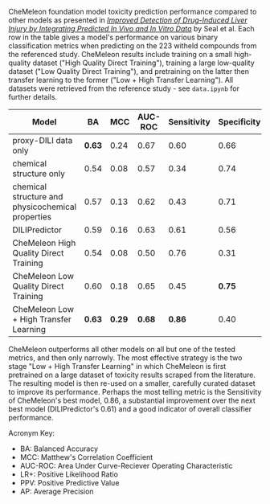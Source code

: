 CheMeleon foundation model toxicity prediction performance compared to other models as presented in [_Improved Detection of Drug-Induced Liver Injury by Integrating Predicted In Vivo and In Vitro Data_](https://doi.org/10.1021/acs.chemrestox.4c00015) by Seal et al.
Each row in the table gives a model's performance on various binary classification metrics when predicting on the 223 witheld compounds from the referenced study.
CheMeleon results include training on a small high-quality dataset ("High Quality Direct Training"), training a large low-quality dataset ("Low Quality Direct Training"), and pretraining on the latter then transfer learning to the former ("Low + High Transfer Learning").
All datasets were retrieved from the reference study - see `data.ipynb` for further details.

| Model | BA | MCC | AUC-ROC | Sensitivity | Specificity | F1 | LR+ | PPV | AP |
| --- | --- | --- | --- | --- | --- | --- | --- | --- | --- |
| proxy-DILI data only                              | **0.63** | 0.24     | 0.67     | 0.60     | 0.66     | 0.72     | 1.76     | 0.79     | **0.81** |
| chemical structure only                           | 0.54     | 0.08     | 0.57     | 0.34     | 0.74     | 0.73     | 1.31     | 0.72     | 0.76     |
| chemical structure and physicochemical properties | 0.57     | 0.13     | 0.62     | 0.43     | 0.71     | 0.72     | 1.47     | 0.74     | 0.79     |
| DILIPredictor                                     | 0.59     | 0.16     | 0.63     | 0.61     | 0.56     | 0.65     | 1.40     | 0.77     | 0.79     |
| CheMeleon High Quality Direct Training            | 0.54     | 0.08     | 0.50     | 0.76     | 0.31     | 0.74     | 1.11     | 0.72     | 0.69     |
| CheMeleon Low Quality Direct Training             | 0.60     | 0.18     | 0.65     | 0.45     | **0.75** | 0.58     | **1.77** | **0.80** | 0.79     |
| CheMeleon Low + High Transfer Learning            | **0.63** | **0.29** | **0.68** | **0.86** | 0.40     | **0.81** | 1.44     | 0.77     | 0.80     |

CheMeleon outperforms all other models on all but one of the tested metrics, and then only narrowly.
The most effective strategy is the two stage "Low + High Transfer Learning" in which CheMeleon is first pretrained on a large dataset of toxicity results scraped from the literature.
The resulting model is then re-used on a smaller, carefully curated dataset to improve its performance.
Perhaps the most telling metric is the Sensitivity of CheMeleon's best model, 0.86, a substantial improvement over the next best model (DILIPredictor's 0.61) and a good indicator of overall classifier performance.

Acronym Key:
 - BA: Balanced Accuracy
 - MCC: Matthew's Correlation Coefficient
 - AUC-ROC: Area Under Curve-Reciever Operating Characteristic
 - LR+: Positive Likelihood Ratio
 - PPV: Positive Predictive Value
 - AP: Average Precision
